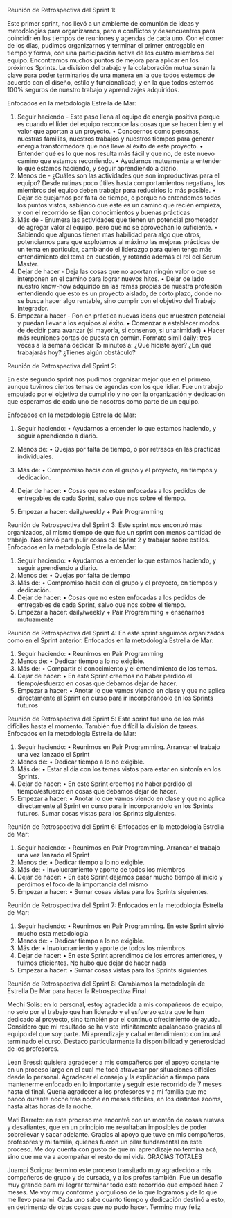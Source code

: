 Reunión de Retrospectiva del Sprint 1:

Este primer sprint, nos llevó a un ambiente de comunión de ideas y metodologías para organizarnos, pero a conflictos y desencuentros para coincidir en los tiempos de reuniones y agendas de cada uno.
Con el correr de los días, pudimos organizarnos y terminar el primer entregable en tiempo y forma, con una participación activa de los cuatro miembros del equipo. 
Encontramos muchos puntos de mejora para aplicar en los próximos Sprints. La división del trabajo y la colaboración mutua serán la clave para poder terminarlos de una manera en la que todos estemos de acuerdo con el diseño, estilo y funcionalidad; y en la que todos estemos 100% seguros de nuestro trabajo y aprendizajes adquiridos.

Enfocados en la metodología Estrella de Mar:

1.	Seguir haciendo - Este paso llena al equipo de energía positiva porque es cuando el líder del equipo reconoce las cosas que se hacen bien y el valor que aportan a un proyecto.
•	Conocernos como personas, nuestras familias, nuestros trabajos y nuestros tiempos para generar energía transformadora que nos lleve al éxito de este proyecto. 
•	Entender qué es lo que nos resulta más fácil y que no, de este nuevo camino que estamos recorriendo. 
•	Ayudarnos mutuamente a entender lo que estamos haciendo, y seguir aprendiendo a diario.
2.	Menos de - ¿Cuáles son las actividades que son improductivas para el equipo? Desde rutinas poco útiles hasta comportamientos negativos, los miembros del equipo deben trabajar para reducirlos lo más posible.
•	Dejar de quejarnos por falta de tiempo, o porque no entendemos todos los puntos vistos, sabiendo que este es un camino que recién empieza, y con el recorrido se fijan conocimientos y buenas prácticas
3.	Más de - Enumera las actividades que tienen un potencial prometedor de agregar valor al equipo, pero que no se aprovechan lo suficiente.
•	Sabiendo que algunos tienen mas habilidad para algo que otros, potenciarnos para que explotemos al máximo las mejoras prácticas de un tema en particular, cambiando el liderazgo para quien tenga más entendimiento del tema en cuestión, y rotando además el rol del Scrum Master.
4.	Dejar de hacer - Deja las cosas que no aportan ningún valor o que se interponen en el camino para lograr nuevos hitos.
•	Dejar de lado nuestro know-how adquirido en las ramas propias de nuestra profesión entendiendo que esto es un proyecto aislado, de corto plazo, donde no se busca hacer algo rentable, sino cumplir con el objetivo del Trabajo Integrador.
5.	Empezar a hacer - Pon en práctica nuevas ideas que muestren potencial y puedan llevar a los equipos al éxito.
•	Comenzar a establecer modos de decidir para avanzar (si mayoría, si consenso, si unanimidad)
•	Hacer más reuniones cortas de puesta en común. Formato simil daily: tres veces a la semana dedicar 15 minutos a: ¿Qué hiciste ayer? ¿En qué trabajarás hoy? ¿Tienes algún obstáculo?


Reunión de Retrospectiva del Sprint 2:

En este segundo sprint nos pudimos organizar mejor que en el primero, aunque tuvimos ciertos temas de agendas con los que lidiar. Fue un trabajo empujado por el objetivo de cumplirlo y no con la organización y dedicación que esperamos de cada uno de nosotros como parte de un equipo.

Enfocados en la metodología Estrella de Mar:

1. Seguir haciendo: 
• Ayudarnos a entender lo que estamos haciendo, y seguir aprendiendo a diario.

2. Menos de: 
• Quejas por falta de tiempo, o por retrasos en las prácticas individuales.

3. Más de:
• Compromiso hacia con el grupo y el proyecto, en tiempos y dedicación.

4. Dejar de hacer:
• Cosas que no esten enfocadas a los pedidos de entregables de cada Sprint, salvo que nos sobre el tiempo.

5. Empezar a hacer: daily/weekly + Pair Programming

Reunión de Retrospectiva del Sprint 3:
Este sprint nos encontró más organizados, al mismo tiempo de que fue un sprint con menos cantidad de trabajo. Nos sirvió para pulir cosas del Sprint 2 y trabajar sobre estilos.
Enfocados en la metodología Estrella de Mar:
1.	Seguir haciendo: • Ayudarnos a entender lo que estamos haciendo, y seguir aprendiendo a diario.
2.	Menos de: • Quejas por falta de tiempo
3.	Más de: • Compromiso hacia con el grupo y el proyecto, en tiempos y dedicación.
4.	Dejar de hacer: • Cosas que no esten enfocadas a los pedidos de entregables de cada Sprint, salvo que nos sobre el tiempo.
5.	Empezar a hacer: daily/weekly + Pair Programming + enseñarnos mutuamente

Reunión de Retrospectiva del Sprint 4:
En este sprint seguimos organizados como en el Sprint anterior. 
Enfocados en la metodología Estrella de Mar:
1.	Seguir haciendo: • Reunirnos en Pair Programming
2.	Menos de: • Dedicar tiempo a lo no exigible.
3.	Más de: • Compartir el conocimiento y el entendimiento de los temas.
4.	Dejar de hacer: • En este Sprint creemos no haber perdido el tiempo/esfuerzo en cosas que debamos dejar de hacer.
5.	Empezar a hacer: • Anotar lo que vamos viendo en clase y que no aplica directamente al Sprint en curso para ir incorporandolo en los Sprints futuros

Reunión de Retrospectiva del Sprint 5:
Este sprint fue uno de los más difíciles hasta el momento. También fue difícil la división de tareas. 
Enfocados en la metodología Estrella de Mar:
1.	Seguir haciendo: • Reunirnos en Pair Programming. Arrancar el trabajo una vez lanzado el Sprint
2.	Menos de: • Dedicar tiempo a lo no exigible.
3.	Más de: • Estar al día con los temas vistos para estar en sintonía en los Sprints.
4.	Dejar de hacer: • En este Sprint creemos no haber perdido el tiempo/esfuerzo en cosas que debamos dejar de hacer.
5.	Empezar a hacer: • Anotar lo que vamos viendo en clase y que no aplica directamente al Sprint en curso para ir incorporandolo en los Sprints futuros. Sumar cosas vistas para los Sprints siguientes.

Reunión de Retrospectiva del Sprint 6:
Enfocados en la metodología Estrella de Mar:
1.	Seguir haciendo: • Reunirnos en Pair Programming. Arrancar el trabajo una vez lanzado el Sprint
2.	Menos de: • Dedicar tiempo a lo no exigible.
3.	Más de: • Involucramiento y aporte de todos los miembros
4.	Dejar de hacer: • En este Sprint dejamos pasar mucho tiempo al inicio y perdimos el foco de la importancia del mismo
5.	Empezar a hacer: • Sumar cosas vistas para los Sprints siguientes.

Reunión de Retrospectiva del Sprint 7:
Enfocados en la metodología Estrella de Mar:
1.	Seguir haciendo: • Reunirnos en Pair Programming. En este Sprint sirvió mucho esta metodología
2.	Menos de: • Dedicar tiempo a lo no exigible.
3.	Más de: • Involucramiento y aporte de todos los miembros. 
4.	Dejar de hacer: • En este Sprint aprendimos de los errores anteriores, y fuimos eficientes. No hubo que dejar de hacer nada
5.	Empezar a hacer: • Sumar cosas vistas para los Sprints siguientes.

Reunión de Retrospectiva del Sprint 8:
Cambiamos la metodología de Estrella De Mar para hacer la Retrospectiva Final

Mechi Solis: en lo personal, estoy agradecida a mis compañeros de equipo, no solo por el trabajo que han liderado y el esfuerzo extra que le han dedicado al proyecto, sino también por el continuo ofrecimiento de ayuda. Considero que mi resultado se ha visto infinitamente apalancado gracias al equipo del que soy parte. Mi aprendizaje y cabal entendimiento continuará terminado el curso. Destaco particularmente la disponibilidad y generosidad de los profesores.

Lean Bressi: quisiera agradecer a mis compañeros por el apoyo constante en un proceso largo en el cual me tocó atravesar por situaciones difíciles desde lo personal. Agradecer el consejo y la explicación a tiempo para mantenerme enfocado en lo importante y seguir este recorrido de 7 meses hasta el final. Quería agradecer a los profesores y a mi familia que me bancó durante noche tras noche en meses difíciles, en los distintos zooms, hasta altas horas de la noche. 

Mati Barreto: en este proceso me encontré con un montón de cosas nuevas y desafiantes, que en un principio me resultaban imposibles de poder sobrellevar y sacar adelante. Gracias al apoyo que tuve en mis compañeros, profesores y mi familia, quienes fueron un pilar fundamental en este proceso. Me doy cuenta con gusto de que mi aprendizaje no termina acá, sino que me va a acompañar el resto de mi vida. 
GRACIAS TOTALES

Juampi Scrigna: termino este proceso transitado muy agradecido a mis compañeros de grupo y de cursada, y a los profes también. Fue un desafío muy grande para mi lograr terminar todo este recorrido que empecé hace 7 meses. Me voy muy conforme y orgulloso de lo que logramos y de lo que me llevo para mi. Cada uno sabe cuánto tiempo y dedicación destinó a esto, en detrimento de otras cosas que no pudo hacer. Termino muy feliz